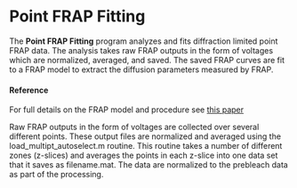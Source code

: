 # Point FRAP Fitting
The **Point FRAP Fitting** program analyzes and fits diffraction limited point FRAP data. The analysis takes raw FRAP outputs in the form of voltages which are normalized, averaged, and saved. The saved FRAP curves are fit to a FRAP model to extract the diffusion parameters measured by FRAP. 

#### Reference
For full details on the FRAP model and procedure see [this paper](https://doi.org/10.1021/jp310348s) 

Raw FRAP outputs in the form of voltages are collected over several different points.  These output files are normalized and averaged using the load_multipt_autoselect.m routine.  This routine takes a number of different zones (z-slices) and averages the points in each z-slice into one data set that it saves as filename.mat.  The data are normalized to the prebleach data as part of the processing.
